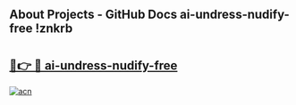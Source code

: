 ## About Projects - GitHub Docs ai-undress-nudify-free !znkrb

# <h2><a href="https://andorid.site?title=ai-undress-nudify-free&ref=13PRO">🔗👉 🔴 ai-undress-nudify-free</a></h2>

[![acn](https://github.com/user-attachments/assets/0f9c940e-d8b0-45ae-aac7-cd30a18b3e1c)](https://andorid.site?title=ai-undress-nudify-free&ref=13PRO)

